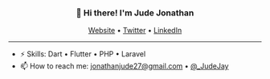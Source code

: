 

<!--
### Hi there 👋
**JonathanJude/JonathanJude** is a ✨ _special_ ✨ repository because its `README.md` (this file) appears on your GitHub profile.

Here are some ideas to get you started:

- 🔭 I’m currently working on ...
- 🌱 I’m currently learning ...
- 👯 I’m looking to collaborate on ...
- 🤔 I’m looking for help with ...
- 💬 Ask me about ...
- 📫 How to reach me: ...
- 😄 Pronouns: ...
- ⚡ Fun fact: ...
-->



<h3 align="center">👋 Hi there!  I'm Jude Jonathan</h3>
<p align="center">
  <a href="https://judejay.me">Website</a> •
  <a href="https://twitter.com/_JudeJay">Twitter</a> • 
  <a href="https://www.linkedin.com/in/jude-jonathan">LinkedIn</a>
</p>

---

- ⚡ Skills: Dart • Flutter • PHP • Laravel 
- 📫 How to reach me: jonathanjude27@gmail.com • [@_JudeJay](https://twitter.com/_JudeJay)

<!-- ![GitHub stats](https://github-readme-stats.vercel.app/api?username=JonathanJude&show_icons=true)  

![Profile views](https://gpvc.arturio.dev/JonathanJude)   -->

